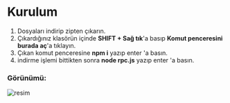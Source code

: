 # Kurulum

1) Dosyaları indirip zipten çıkarın.
2) Çıkardığınız klasörün içinde **SHIFT + Sağ tık**'a basıp **Komut penceresini burada aç**'a tıklayın.
3) Çıkan komut penceresine **npm i** yazıp enter 'a basın.
4) indirme işlemi bittikten sonra **node rpc.js** yazıp enter 'a basın.


### Görünümü:
![resim](https://cdn.upload.systems/uploads/tz8u308g.png)
